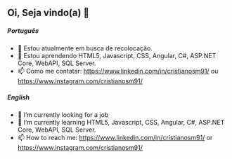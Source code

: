 ## Oi, Seja vindo(a) 👋

##### Português
- 🔭 Estou atualmente em busca de recolocação.
- 🌱 Estou aprendendo HTML5, Javascript, CSS, Angular, C#, ASP.NET Core, WebAPI, SQL Server.
- 📫 Como me contatar: https://www.linkedin.com/in/cristianosm91/ ou https://www.instagram.com/cristianosm91/

##### English
- 🔭 I’m currently looking for a job
- 🌱 I’m currently learning HTML5, Javascript, CSS, Angular, C#, ASP.NET Core, WebAPI, SQL Server.
- 📫 How to reach me: https://www.linkedin.com/in/cristianosm91/ or https://www.instagram.com/cristianosm91/

